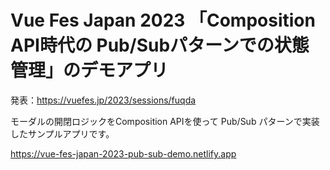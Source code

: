 # Vue Fes Japan 2023 「Composition API時代の Pub/Subパターンでの状態管理」のデモアプリ

発表：https://vuefes.jp/2023/sessions/fuqda

モーダルの開閉ロジックをComposition APIを使って Pub/Sub パターンで実装したサンプルアプリです。

https://vue-fes-japan-2023-pub-sub-demo.netlify.app

